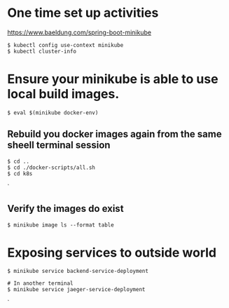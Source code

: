 # One time set up activities
https://www.baeldung.com/spring-boot-minikube
```shell
$ kubectl config use-context minikube
$ kubectl cluster-info
```

# Ensure your minikube is able to use local build images.

```shell
$ eval $(minikube docker-env)
```

## Rebuild you docker images again from the same sheell terminal session
```shell
$ cd ..
$ cd ./docker-scripts/all.sh
$ cd k8s
```
`

## Verify the images do exist

```shell
$ minikube image ls --format table
````


# Exposing services to outside world
```shell
$ minikube service backend-service-deployment

# In another terminal
$ minikube service jaeger-service-deployment
```
`
